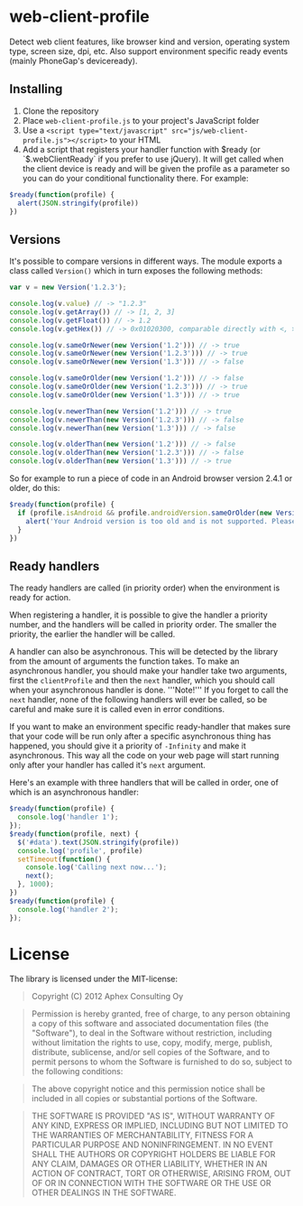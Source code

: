 # web-client-profile

Detect web client features, like browser kind and version, operating system type, screen size, dpi, etc. Also support environment specific ready events (mainly PhoneGap's deviceready).

## Installing

1. Clone the repository
1. Place `web-client-profile.js` to your project's JavaScript folder
1. Use a `<script type="text/javascript" src="js/web-client-profile.js"></script>` to your HTML
1. Add a script that registers your handler function with $ready (or `$.webClientReady` if you prefer to use jQuery). It will get called when the client device is ready and will be given the profile as a parameter so you can do your conditional functionality there. For example:

```JavaScript
$ready(function(profile) {
  alert(JSON.stringify(profile))
})
```

## Versions

It's possible to compare versions in different ways. The module exports a class called `Version()` which in turn exposes the following methods:
```JavaScript
var v = new Version('1.2.3');

console.log(v.value) // -> "1.2.3"
console.log(v.getArray()) // -> [1, 2, 3]
console.log(v.getFloat()) // -> 1.2
console.log(v.getHex()) // -> 0x01020300, comparable directly with <, >, ==, <= and >=

console.log(v.sameOrNewer(new Version('1.2'))) // -> true
console.log(v.sameOrNewer(new Version('1.2.3'))) // -> true
console.log(v.sameOrNewer(new Version('1.3'))) // -> false

console.log(v.sameOrOlder(new Version('1.2'))) // -> false
console.log(v.sameOrOlder(new Version('1.2.3'))) // -> true
console.log(v.sameOrOlder(new Version('1.3'))) // -> true

console.log(v.newerThan(new Version('1.2'))) // -> true
console.log(v.newerThan(new Version('1.2.3'))) // -> false
console.log(v.newerThan(new Version('1.3'))) // -> false

console.log(v.olderThan(new Version('1.2'))) // -> false
console.log(v.olderThan(new Version('1.2.3'))) // -> false
console.log(v.olderThan(new Version('1.3'))) // -> true
```

So for example to run a piece of code in an Android browser version 2.4.1 or older, do this:
```JavaScript
$ready(function(profile) {
  if (profile.isAndroid && profile.androidVersion.sameOrOlder(new Version('2.4.1'))) {
    alert('Your Android version is too old and is not supported. Please update it if possible.');
  }
})
```

## Ready handlers

The ready handlers are called (in priority order) when the environment is ready for action.

When registering a handler, it is possible to give the handler a priority number, and the handlers will be
called in priority order. The smaller the priority, the earlier the handler will be called.

A handler can also be asynchronous. This will be detected by the library from the amount of arguments the function
takes. To make an asynchronous handler, you should make your handler take two arguments, first the `clientProfile` and
then the `next` handler, which you should call when your asynchronous handler is done. '''Note!''' If you forget to call
the `next` handler, none of the following handlers will ever be called, so be careful and make sure it is called even in
error conditions.

If you want to make an environment specific ready-handler that makes sure that your code will be run only after a specific
asynchronous thing has happened, you should give it a priority of `-Infinity` and make it asynchronous. This way all the
code on your web page will start running only after your handler has called it's `next` argument.

Here's an example with three handlers that will be called in order, one of which is an asynchronous handler:
```JavaScript
$ready(function(profile) {
  console.log('handler 1');
});
$ready(function(profile, next) {
  $('#data').text(JSON.stringify(profile))
  console.log('profile', profile)
  setTimeout(function() {
    console.log('Calling next now...');
    next();
  }, 1000);
})
$ready(function(profile) {
  console.log('handler 2');
});
```

# License

The library is licensed under the MIT-license:

> Copyright (C) 2012 Aphex Consulting Oy

> Permission is hereby granted, free of charge, to any person obtaining a copy of this software and associated documentation files (the "Software"), to deal in the Software without restriction, including without limitation the rights to use, copy, modify, merge, publish, distribute, sublicense, and/or sell copies of the Software, and to permit persons to whom the Software is furnished to do so, subject to the following conditions:

> The above copyright notice and this permission notice shall be included in all copies or substantial portions of the Software.

> THE SOFTWARE IS PROVIDED "AS IS", WITHOUT WARRANTY OF ANY KIND, EXPRESS OR IMPLIED, INCLUDING BUT NOT LIMITED TO THE WARRANTIES OF MERCHANTABILITY, FITNESS FOR A PARTICULAR PURPOSE AND NONINFRINGEMENT. IN NO EVENT SHALL THE AUTHORS OR COPYRIGHT HOLDERS BE LIABLE FOR ANY CLAIM, DAMAGES OR OTHER LIABILITY, WHETHER IN AN ACTION OF CONTRACT, TORT OR OTHERWISE, ARISING FROM, OUT OF OR IN CONNECTION WITH THE SOFTWARE OR THE USE OR OTHER DEALINGS IN THE SOFTWARE.

